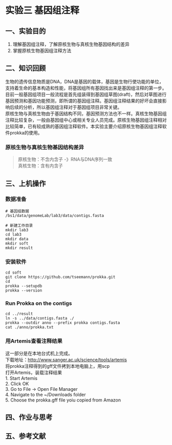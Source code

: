 # 实验三 基因组注释  
## 一、实验目的  
1. 理解基因组注释，了解原核生物与真核生物基因结构的差异
2. 掌握原核生物基因组注释方法


## 二、知识回顾  
生物的遗传信息物质是DNA，DNA是基因的载体，基因是生物行使功能的单位，支持着生命的基本构造和性能，将基因组所有基因找出来是基因组注释的第一步。目前一般基因组项目一般流程是首先组装得到基因组草图(draft)，然后对草图进行基因预测和基因功能预测，即所谓的基因组注释。基因组注释结果的好坏会直接影响后续的分析，所以基因组注释对于基因组项目非常关键。   
原核生物与真核生物由于基因结构不同，基因预测方法也不一样。真核生物基因组注释比较复杂，一般由基因组中心或相关专业人员完成。原核生物基因组注释相对比较简单，已有较成熟的基因组注释软件。本实验主要介绍原核生物基因组注释软件prokka的使用。    

### 原核生物与真核生物基因结构差异
> 原核生物：不含内含子 -》RNA与DNA序列一致  
> 真核生物：含有内含子


## 三、上机操作  
### 数据准备
```
# 基因组数据  
/bs1/data/genomeLab/lab3/data/contigs.fasta

# 新建工作目录
mkdir lab3
cd lab3
mkdir data
mkdir soft
mkdir result

```
### 安装软件  
```
cd soft
git clone https://github.com/tseemann/prokka.git
cd 
prokka --setupdb
prokka --version

```
### Run Prokka on the contigs  
```
cd ../result
ln -s ../data/contigs.fasta ./
prokka --outdir anno --prefix prokka contigs.fasta
cat ./anno/prokka.txt

```
### 用Artemis查看注释结果  
这一部分是在本地台式机上完成。  
下载地址：http://www.sanger.ac.uk/science/tools/artemis  
将prokka注释得到的gff文件拷到本地电脑上，用scp  
打开Artemis，装载注释结果  
    1. Start Artemis  
    2. Click OK  
    3. Go to File -> Open File Manager  
    4. Navigate to the ~/Downloads folder  
    5. Choose the prokka.gff file yoiu copied from Amazon

## 四、作业与思考  


## 五、参考文献  
